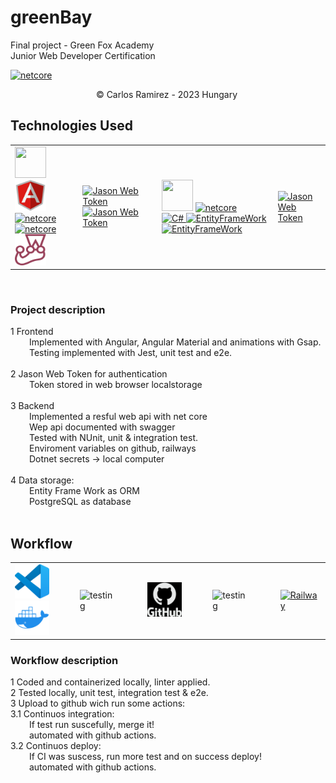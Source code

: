 # greenBay

Final project - Green Fox Academy<br>Junior Web Developer Certification

<a href="https://greenbayfrontend-development.up.railway.app/" target="_blank" rel="noreferrer">
    <img src="https://media.licdn.com/dms/image/D4D2DAQG6CDEvw8rtzA/profile-treasury-image-shrink_800_800/0/1698418263908?e=1702033200&v=beta&t=kZfLGPbaYICshuq7GNCg8aJoyrTpmiWY9bOZNv4rRcY" alt="netcore" width="500" title="Live Demo" height="250"/>
</a>
<br>
<p style="width: 500px; text-align: center;">&copy; Carlos Ramirez - 2023 Hungary</p>

## Technologies Used

<table style="border: none">
<tr>
<td>
<img src="https://upload.wikimedia.org/wikipedia/commons/0/02/Transparent_square.svg" width="50" height="50"/>
<a href="https://angular.io//" target="_blank" rel="noreferrer">
    <img src="https://raw.githubusercontent.com/devicons/devicon/master/icons/angularjs/angularjs-original.svg" alt="netcore" title="angular" width="50" height="50"/>
</a><br>
<a href="https://material.angular.io/" target="_blank" rel="noreferrer">
    <img src="https://material.angular.io/assets/img/angular-material-logo.svg" alt="netcore" title="angular material" width="50" height="50"/>
</a>
<a href="https://gsap.com/" target="_blank" rel="noreferrer">
    <img src="https://yt3.googleusercontent.com/ytc/APkrFKaUsjjsvBCg5ZHhHGRWoOQYB2PQkPrJLZMJGEOW=s176-c-k-c0x00ffffff-no-rj" alt="netcore" title="green shock animation platform" width="50" height="50"/>
</a>
<a href="https://jestjs.io/" target="_blank" rel="noreferrer">
    <img src="https://raw.githubusercontent.com/devicons/devicon/master/icons/jest/jest-plain.svg" alt="netcore" title="Jest" width="50" height="50"/>
</a>
</td>

<td>
<a href="https://jwt.io/" target="_blank" rel="noreferrer" title="Jason Web Token">
    <img src="https://jwt.io/img/pic_logo.svg" alt="Jason Web Token"  width="50" height="50"/>
    <img src="https://jwt.io/img/logo.svg" alt="Jason Web Token" width="50" height="50"/>
</a>
</td>
<td>
<img src="https://upload.wikimedia.org/wikipedia/commons/0/02/Transparent_square.svg" width="50" height="50"/>
<a href="https://learn.microsoft.com/en-us/aspnet/core/introduction-to-aspnet-core?view=aspnetcore-8.0" target="_blank" rel="noreferrer">
    <img src="https://raw.githubusercontent.com/dotnet/docs/cb475ed45f881e9462e34764480d3b0ebce85e91/docs/images/hub/netcore.svg" alt="netcore" title="ASP.NET core" width="50" height="50"/>
</a><br>
<a href="https://learn.microsoft.com/en-us/dotnet/csharp/tour-of-csharp/" target="_blank" rel="noreferrer">  
    <img src="https://upload.wikimedia.org/wikipedia/commons/b/bd/Logo_C_sharp.svg" alt="C#" title="C Sharp" width="50" height="50"/>
</a>
<a href="https://learn.microsoft.com/en-us/ef/core/" target="_blank" rel="noreferrer">
    <img src="https://raw.githubusercontent.com/dotnet/docs/cb475ed45f881e9462e34764480d3b0ebce85e91/docs/images/hub/netframework.svg" alt="EntityFrameWork" title="Entity Framework Core" width="50" height="50"/>
</a>
<a href="https://nunit.org/" target="_blank" rel="noreferrer">
    <img src="https://avatars.githubusercontent.com/u/2678858?s=280&v=4" alt="EntityFrameWork" title="NUnit" width="50" height="50"/>
</a>
</td>
<td>
<a href="https://www.postgresql.org/" target="_blank" rel="noreferrer" title="PostgreSQL">
    <img src="https://www.postgresql.org/media/img/about/press/elephant.png" alt="Jason Web Token"  width="50" height="50"/>
</a>
</td>
</tr>
</table>
<br>

### Project description

1 Frontend<br><span>          </span>
Implemented with Angular, Angular Material and animations with Gsap.<br><span>          </span>
Testing implemented with Jest, unit test and e2e.<br><br>
2 Jason Web Token for authentication<br><span>          </span>
Token stored in web browser localstorage<br><br>
3 Backend<br><span>          </span>
Implemented a resful web api with net core<br><span>          </span>
Wep api documented with swagger<br><span>          </span>
Tested with NUnit, unit & integration test.<br><span>          </span>
Enviroment variables on github, railways<br><span>          </span>
Dotnet secrets -> local computer<br><br>
4 Data storage:<br><span>          </span>
Entity Frame Work as ORM<br><span>          </span>
PostgreSQL as database<br><br>

## Workflow

<table>
<tr>
<td>
<a href="https://code.visualstudio.com/" target="_blank" rel="noreferrer" title="Visual Studio Code">
    <img src="https://github.com/devicons/devicon/raw/master/icons/vscode/vscode-original.svg" alt="vscode"  width="60"/>
</a><br>
<a href="https://www.docker.com/" target="_blank" rel="noreferrer" title="Docker">
    <img src="https://raw.githubusercontent.com/devicons/devicon/master/icons/docker/docker-plain.svg" alt="Docker"  width="60" style="filter:hue-rotate(20deg)" />
</a>

</td>
<td><span>        </span></td>

<td>
<img src="https://assets.cdn.prod.twilio.com/images/1pafGbI1FKxvy_xUcTOiEruKNtMWadUCAI_v47hYnsrWgj.width-800_XlISurb.png" alt="testing" title="Testing" width="120" height="120"/>
</td>
<td><span>        </span></td>
<td>
<a href="https://github.com/" target="_blank" rel="noreferrer" title="GitHub">
    <img src="https://raw.githubusercontent.com/devicons/devicon/master/icons/github/github-original-wordmark.svg" alt="GitHub"  width="60" style="filter: invert(1)"/>
</a>
</td>
<td><span>        </span></td>
<td>
<img src="https://assets.cdn.prod.twilio.com/images/1pafGbI1FKxvy_xUcTOiEruKNtMWadUCAI_v47hYnsrWgj.width-800_XlISurb.png" alt="testing" title="Testing" width="120" height="120"/>
</td>
<td><span>        </span></td>
<td>
<a href="https://www.postgresql.org/" target="_blank" rel="noreferrer" title="Railway">
    <img src="https://railway.app/brand/logo-light.svg" alt="Railway"  width="60"/>
</a>
</td>
</tr>
</table>

### Workflow description

1 Coded and containerized locally, linter applied.<br>
2 Tested locally, unit test, integration test & e2e.<br>
3 Upload to github wich run some actions:<br>
3.1 Continuos integration:<br><span>          </span>
If test run suscefully, merge it!<br><span>          </span>
automated with github actions.<br>
3.2 Continuos deploy:<br><span>          </span>
If CI was suscess, run more test and on success deploy!<br><span>          </span>
automated with github actions.
